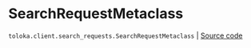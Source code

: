 # SearchRequestMetaclass
`toloka.client.search_requests.SearchRequestMetaclass` | [Source code](https://github.com/Toloka/toloka-kit/blob/v1.0.1/src/client/search_requests.py#L148)

